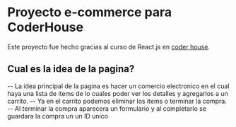 # Proyecto e-commerce para CoderHouse

Este proyecto fue hecho gracias al curso de React.js en [coder house](https://www.coderhouse.com/).

## Cual es la idea de la pagina?

-*-* La idea principal de la pagina es hacer un comercio electronico en el cual haya una lista de items de lo cuales poder ver los detalles
y agregarlos a un carrito.
-*-* Ya en el carrito podemos eliminar los items o terminar la compra.
-*-* Al terminar la compra aparecera un formulario y al completarlo se guardara la compra un un ID unico